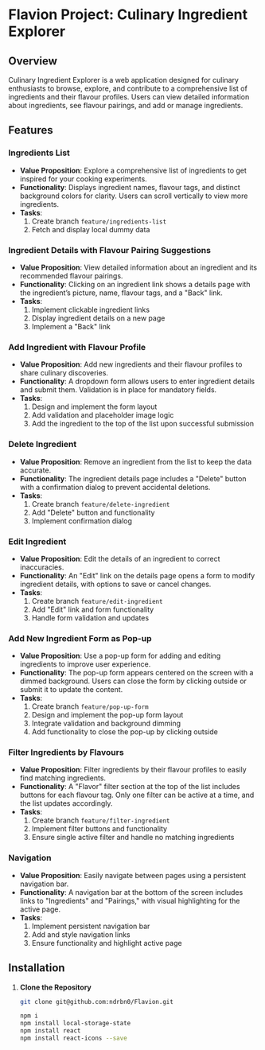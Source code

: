 # Flavion Project: Culinary Ingredient Explorer

## Overview

Culinary Ingredient Explorer is a web application designed for culinary enthusiasts to browse, explore, and contribute to a comprehensive list of ingredients and their flavour profiles. Users can view detailed information about ingredients, see flavour pairings, and add or manage ingredients.

## Features

### Ingredients List

- **Value Proposition**: Explore a comprehensive list of ingredients to get inspired for your cooking experiments.
- **Functionality**: Displays ingredient names, flavour tags, and distinct background colors for clarity. Users can scroll vertically to view more ingredients.
- **Tasks**:
  1. Create branch `feature/ingredients-list`
  2. Fetch and display local dummy data

### Ingredient Details with Flavour Pairing Suggestions

- **Value Proposition**: View detailed information about an ingredient and its recommended flavour pairings.
- **Functionality**: Clicking on an ingredient link shows a details page with the ingredient’s picture, name, flavour tags, and a "Back" link.
- **Tasks**:
  1. Implement clickable ingredient links
  2. Display ingredient details on a new page
  3. Implement a "Back" link

### Add Ingredient with Flavour Profile

- **Value Proposition**: Add new ingredients and their flavour profiles to share culinary discoveries.
- **Functionality**: A dropdown form allows users to enter ingredient details and submit them. Validation is in place for mandatory fields.
- **Tasks**:
  1. Design and implement the form layout
  2. Add validation and placeholder image logic
  3. Add the ingredient to the top of the list upon successful submission

### Delete Ingredient

- **Value Proposition**: Remove an ingredient from the list to keep the data accurate.
- **Functionality**: The ingredient details page includes a "Delete" button with a confirmation dialog to prevent accidental deletions.
- **Tasks**:
  1. Create branch `feature/delete-ingredient`
  2. Add "Delete" button and functionality
  3. Implement confirmation dialog

### Edit Ingredient

- **Value Proposition**: Edit the details of an ingredient to correct inaccuracies.
- **Functionality**: An "Edit" link on the details page opens a form to modify ingredient details, with options to save or cancel changes.
- **Tasks**:
  1. Create branch `feature/edit-ingredient`
  2. Add "Edit" link and form functionality
  3. Handle form validation and updates

### Add New Ingredient Form as Pop-up

- **Value Proposition**: Use a pop-up form for adding and editing ingredients to improve user experience.
- **Functionality**: The pop-up form appears centered on the screen with a dimmed background. Users can close the form by clicking outside or submit it to update the content.
- **Tasks**:
  1. Create branch `feature/pop-up-form`
  2. Design and implement the pop-up form layout
  3. Integrate validation and background dimming
  4. Add functionality to close the pop-up by clicking outside

### Filter Ingredients by Flavours

- **Value Proposition**: Filter ingredients by their flavour profiles to easily find matching ingredients.
- **Functionality**: A "Flavor" filter section at the top of the list includes buttons for each flavour tag. Only one filter can be active at a time, and the list updates accordingly.
- **Tasks**:
  1. Create branch `feature/filter-ingredient`
  2. Implement filter buttons and functionality
  3. Ensure single active filter and handle no matching ingredients

### Navigation

- **Value Proposition**: Easily navigate between pages using a persistent navigation bar.
- **Functionality**: A navigation bar at the bottom of the screen includes links to "Ingredients" and "Pairings," with visual highlighting for the active page.
- **Tasks**:
  1. Implement persistent navigation bar
  2. Add and style navigation links
  3. Ensure functionality and highlight active page

## Installation

1. **Clone the Repository**

   ```bash
   git clone git@github.com:ndrbn0/Flavion.git

   npm i
   npm install local-storage-state
   npm install react
   npm install react-icons --save
   ```
